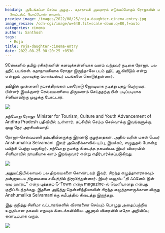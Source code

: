 ```yaml
---
heading: அடேங்கப்பா செம்ம அழகு.. கதாநாயகி அவதாரம் எடுக்கப்போகும் ரோஜாவின் மகள்.
  லேட்டஸ்ட் போட்டோஸ் வைரல்.
preview_image: /images/2022/08/25/roja-daughter-cinema-entry.jpg
image_resize: /cdn-cgi/image/w=640,fit=scale-down,q=80,f=auto
categories: cinema
authors: Santhosh
tags:
  - Roja
title: roja-daughter-cinema-entry
date: 2022-08-25 08:20:25 +0530
---
```

90ஸ்களில் தமிழ் ரசிகர்களின் கனவுக்கன்னியாக வளம் வந்தவர் நடிகை ரோஜா. பல ஹிட் படங்கள். கதாநாயகியாக ரோஜா இருந்தாலே படம் ஹிட் ஆகிவிடும் என்று என்னும் அளவுக்கு ப்ளாக்பஸ்டர் படங்களை கொடுத்துள்ளார்.

தமிழில் முன்னணி நட்சத்திரங்கள் பலரோடு ஜோடியாக நடித்து புகழ் பெற்றவர். பின்னர் இயக்குனர் செல்வமணியை திருமணம் செய்ததற்கு பின் படிப்படியாக சினிமாவிற்கு முழுக்கு போட்டார்.

![](/images/2022/08/25/roja-daughter-cinema-entru-update.jpg)

தற்போது ரோஜா Minister for Tourism, Culture and Youth Advancement of Andhra Pradesh பதிவியில் உள்ளார். கட்சியில் செம்ம செல்வாக்கு இவங்களுக்கு. முழு நேர அரசியல்வாதி.

ரோஜா-செல்வமணி தம்பதியினருக்கு இரண்டு குழந்தைகள். அதில் வரின் மகள் பெயர் Anshumalika Selvamani. இவர் அமெரிக்காவில் டிப்பு, இயக்கம், எழுதுதல் போன்ற பயிற்சி பெற்று வருகிறார். தற்போது நமக்கு கிடைத்த தகவல்படி இவர் விரைவில் சினிமாவில் நாயகியாக களம் இறங்குவார் என்று எதிர்பார்க்கப்படுகிறது.

![](/images/2022/08/25/roja-daughter-cinema-entry-update-1.jpg)

அதுமட்டுமில்லாமல் பல திறமைகளை கொண்டவர் இவர். சிறந்த எழுத்தாளராகவும் தன்னுடைய திறமையை சமீபத்தில் நிரூபித்துள்ளார். இவர் எழுதிய “தி ஃப்ளேம் இன் மை ஹார்ட்” என்ற புத்தகம் G-Town என்ற magazine-ல் வெளியானது என்பது குறிப்பிடத்தக்கது. இதனை அடுத்து தென்னிந்தியாவின் சிறந்த எழுத்தாளருக்கான விருது Anshumalika Selvamaniக்கு சமீபத்தில் கிடைத்து இருந்தது.

இது குறித்து சினிமா வட்டாரங்களில் விசாரணை செய்யும் பொழுது அதைப்பற்றிய உறுதியான தகவல் எதுவும் கிடைக்கவில்லை. ஆனால் விரைவில் எதோ அறிவிப்பு கண்டிப்பாக வரும்.

![](/images/2022/08/25/roja-daughter-cinema-entry-update-3.webp)